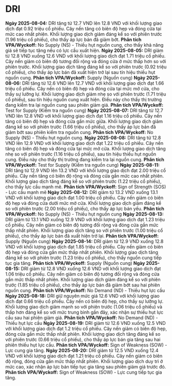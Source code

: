 # DRI

**Ngày 2025-08-04:** DRI tăng từ 12.7 VND lên 12.8 VND với khối lượng giao dịch đạt 0.92 triệu cổ phiếu. Cây nến tăng có biên độ hẹp và đóng cửa tại mức cao nhất phiên. Khối lượng giao dịch giảm đáng kể so với phiên trước (1.96 triệu cổ phiếu), cho thấy áp lực bán đã giảm bớt. **Phân tích VPA/Wyckoff:** No Supply (NS) - Thiếu hụt nguồn cung, cho thấy khả năng giá sẽ tiếp tục tăng nếu có lực cầu xuất hiện.
**Ngày 2025-08-05:** DRI giảm từ 12.8 VND xuống 12.6 VND với khối lượng giao dịch đạt 1.71 triệu cổ phiếu. Cây nến giảm có biên độ tương đối rộng và đóng cửa ở mức thấp hơn so với phiên trước. Khối lượng giao dịch tăng đáng kể so với phiên trước (0.92 triệu cổ phiếu), cho thấy áp lực bán đã xuất hiện trở lại sau tín hiệu thiếu hụt nguồn cung. **Phân tích VPA/Wyckoff:** Supply (Nguồn cung)
**Ngày 2025-08-06:** DRI tăng từ 12.6 VND lên 12.7 VND với khối lượng giao dịch đạt 1.66 triệu cổ phiếu. Cây nến có biên độ hẹp và đóng cửa tại mức mở cửa, cho thấy sự lưỡng lự. Khối lượng giao dịch giảm nhẹ so với phiên trước (1.71 triệu cổ phiếu), sau tín hiệu nguồn cung xuất hiện. Điều này cho thấy thị trường đang kiểm tra lại nguồn cung sau phiên giảm giá. **Phân tích VPA/Wyckoff:** Test for Supply (Kiểm tra nguồn cung)
**Ngày 2025-08-07:** DRI tăng từ 12.7 VND lên 12.8 VND với khối lượng giao dịch đạt 1.16 triệu cổ phiếu. Cây nến tăng có biên độ hẹp và đóng cửa gần mức giữa. Khối lượng giao dịch giảm đáng kể so với phiên trước (1.66 triệu cổ phiếu), cho thấy áp lực bán đã giảm bớt sau phiên kiểm tra nguồn cung. **Phân tích VPA/Wyckoff:** No Supply (NS) - Thiếu hụt nguồn cung.
**Ngày 2025-08-08:** DRI tăng từ 12.8 VND lên 12.9 VND với khối lượng giao dịch đạt 1.22 triệu cổ phiếu. Cây nến tăng có biên độ hẹp và đóng cửa tại mức mở cửa. Khối lượng giao dịch tăng nhẹ so với phiên trước (1.16 triệu cổ phiếu), sau tín hiệu thiếu hụt nguồn cung. Điều này cho thấy thị trường đang kiểm tra lại nguồn cung. **Phân tích VPA/Wyckoff:** Test for Supply (Kiểm tra nguồn cung)
**Ngày 2025-08-11:** DRI tăng từ 12.9 VND lên 13.2 VND với khối lượng giao dịch đạt 2.00 triệu cổ phiếu. Cây nến tăng có biên độ rộng và đóng cửa gần mức cao nhất phiên. Khối lượng giao dịch tăng đáng kể so với phiên trước (1.22 triệu cổ phiếu), cho thấy lực cầu mạnh mẽ. **Phân tích VPA/Wyckoff:** Sign of Strength (SOS) - Lực cầu mạnh mẽ
**Ngày 2025-08-12:** DRI giảm từ 13.2 VND xuống 13.1 VND với khối lượng giao dịch đạt 1.00 triệu cổ phiếu. Cây nến giảm có biên độ hẹp và đóng cửa dưới mức mở cửa. Khối lượng giao dịch giảm đáng kể so với phiên trước (2.00 triệu cổ phiếu), cho thấy áp lực bán yếu. **Phân tích VPA/Wyckoff:** No Supply (NS) - Thiếu hụt nguồn cung
**Ngày 2025-08-13:** DRI giảm từ 13.1 VND xuống 12.9 VND với khối lượng giao dịch đạt 1.23 triệu cổ phiếu. Cây nến giảm có biên độ tương đối rộng và đóng cửa gần mức thấp nhất phiên. Khối lượng giao dịch tăng so với phiên trước (1.00 triệu cổ phiếu), cho thấy áp lực bán đã xuất hiện trở lại. **Phân tích VPA/Wyckoff:** Supply (Nguồn cung)
**Ngày 2025-08-14:** DRI giảm từ 12.9 VND xuống 12.8 VND với khối lượng giao dịch đạt 1.85 triệu cổ phiếu. Cây nến giảm có biên độ hẹp và đóng cửa gần mức thấp nhất phiên. Khối lượng giao dịch tăng đáng kể so với phiên trước (1.23 triệu cổ phiếu), cho thấy nguồn cung tiếp tục gia tăng. **Phân tích VPA/Wyckoff:** Supply (Nguồn cung)
**Ngày 2025-08-15:** DRI giảm từ 12.8 VND xuống 12.6 VND với khối lượng giao dịch đạt 1.06 triệu cổ phiếu. Cây nến giảm có biên độ tương đối rộng và đóng cửa gần mức thấp nhất phiên. Khối lượng giao dịch giảm đáng kể so với phiên trước (1.85 triệu cổ phiếu), cho thấy áp lực bán đã giảm bớt sau hai phiên nguồn cung. **Phân tích VPA/Wyckoff:** No Demand (ND) - Thiếu hụt lực cầu
**Ngày 2025-08-18:** DRI giữ nguyên mức giá 12.6 VND với khối lượng giao dịch đạt 0.66 triệu cổ phiếu. Cây nến có biên độ hẹp, cho thấy sự lưỡng lự. Khối lượng giao dịch giảm mạnh so với phiên trước (1.06 triệu cổ phiếu) và thấp hơn đáng kể so với mức trung bình gần đây, xác nhận sự thiếu hụt lực cầu sau hai phiên giảm giá. **Phân tích VPA/Wyckoff:** No Demand (ND) - Thiếu hụt lực cầu
**Ngày 2025-08-19:** DRI giảm từ 12.6 VND xuống 12.5 VND với khối lượng giao dịch đạt 1.2 triệu cổ phiếu. Cây nến giảm có biên độ hẹp, đóng cửa gần mức thấp nhất phiên. Khối lượng giao dịch tăng đáng kể so với phiên trước (0.66 triệu cổ phiếu), cho thấy áp lực bán gia tăng sau hai phiên thiếu hụt lực cầu. **Phân tích VPA/Wyckoff:** Sign of Weakness (SOW) - Lực cung gia tăng.
**Ngày 2025-08-20:** DRI giảm từ 12.5 VND xuống 12.4 VND với khối lượng giao dịch đạt 1.21 triệu cổ phiếu. Cây nến giảm có biên độ rộng, đóng cửa gần mức thấp nhất phiên. Khối lượng giao dịch duy trì ở mức cao, xác nhận áp lực bán tiếp tục gia tăng sau phiên giảm giá trước đó. **Phân tích VPA/Wyckoff:** Sign of Weakness (SOW) - Lực cung tiếp tục gia tăng.
